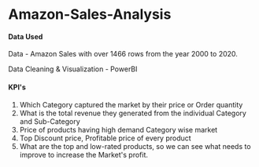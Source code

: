 # Amazon-Sales-Analysis

#### Data Used
Data - Amazon Sales with over 1466 rows from the year 2000 to 2020.

Data Cleaning & Visualization - PowerBI

#### KPI's
1. Which Category captured the market by their price or Order quantity
2. What is the total revenue they generated from the individual Category and Sub-Category
3. Price of products having high demand Category wise market
4. Top Discount price, Profitable price of every product
5. What are the top and low-rated products, so we can see what needs to improve to increase the Market's profit.
